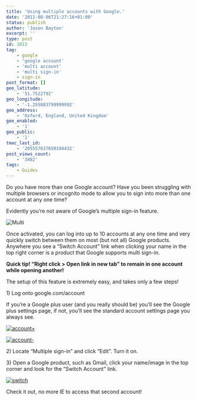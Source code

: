 ```yaml
---
title: 'Using multiple accounts with Google.'
date: '2011-08-06T21:27:16+01:00'
status: publish
author: 'Jason Bayton'
excerpt: ''
type: post
id: 1013
tag:
    - google
    - 'google account'
    - 'multi account'
    - 'multi sign-in'
    - sign-in
post_format: []
geo_latitude:
    - '51.7522792'
geo_longitude:
    - '-1.255883799999992'
geo_address:
    - 'Oxford, England, United Kingdom'
geo_enabled:
    - '1'
geo_public:
    - '1'
tmac_last_id:
    - '205557637650194432'
post_views_count:
    - '3482'
tags:
    - Guides
---
```

Do you have more than one Google account? Have you been struggling with multiple browsers or incognito mode to allow you to sign into more than one account at any one time?

Evidently you’re not aware of Google’s multiple sign-in feature.

![](https://r2_worker.bayton.workers.dev/uploads/2011/08/Multi-300x215.png "Multi")

Once activated, you can log into up to 10 accounts at any one time and very quickly switch between them on most (but not all) Google products. Anywhere you see a “Switch Account” link when clicking your name in the top right corner is a product that Google supports multi sign-in.

**Quick tip! “Right click &gt; Open link in new tab” to remain in one account while opening another!**

The setup of this feature is extremely easy, and takes only a few steps!

1\) Log onto google.com/account

If you’re a Google plus user (and you really should be) you’ll see the Google plus settings page, if not, you’ll see the standard account settings page you always see.

[![](https://r2_worker.bayton.workers.dev/uploads/2011/08/account+-300x149.png "account+")](https://r2_worker.bayton.workers.dev/uploads/2011/08/account+.png)

[![](https://r2_worker.bayton.workers.dev/uploads/2011/08/account--300x142.png "account-")](https://r2_worker.bayton.workers.dev/uploads/2011/08/account-.png)

2\) Locate “Multiple sign-in” and click “Edit”. Turn it on.

3\) Open a Google product, such as Gmail, click your name/image in the top corner and look for the “Switch Account” link.

[![](https://r2_worker.bayton.workers.dev/uploads/2011/08/switch-300x197.png "switch")](https://r2_worker.bayton.workers.dev/uploads/2011/08/switch.png)

Check it out, no more IE to access that second account!